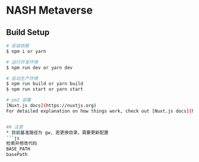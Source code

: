 # NASH Metaverse

## Build Setup

```bash
# 安装依赖
$ npm i or yarn

# 运行开发环境
$ npm run dev or yarn dev

# 启动生产环境
$ npm run build or yarn build
$ npm run start or yarn start

# pm2 部署
[Nuxt.js docs](https://nuxtjs.org)
For detailed explanation on how things work, check out [Nuxt.js docs](https://nuxtjs.org).


## 注意
* 目前基准路径为 gw, 若更换目录，需要更新配置
```js
检索并修改代码
BASE_PATH 
basePath
```

